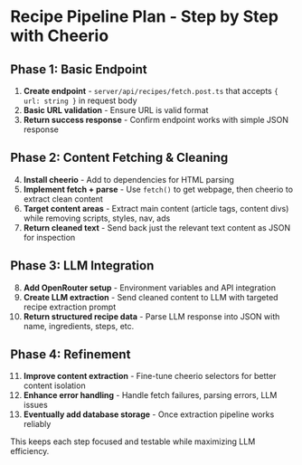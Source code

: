 # Recipe Pipeline Plan - Step by Step with Cheerio

## Phase 1: Basic Endpoint
1. **Create endpoint** - `server/api/recipes/fetch.post.ts` that accepts `{ url: string }` in request body
2. **Basic URL validation** - Ensure URL is valid format
3. **Return success response** - Confirm endpoint works with simple JSON response

## Phase 2: Content Fetching & Cleaning
4. **Install cheerio** - Add to dependencies for HTML parsing
5. **Implement fetch + parse** - Use `fetch()` to get webpage, then cheerio to extract clean content
6. **Target content areas** - Extract main content (article tags, content divs) while removing scripts, styles, nav, ads
7. **Return cleaned text** - Send back just the relevant text content as JSON for inspection

## Phase 3: LLM Integration  
8. **Add OpenRouter setup** - Environment variables and API integration
9. **Create LLM extraction** - Send cleaned content to LLM with targeted recipe extraction prompt
10. **Return structured recipe data** - Parse LLM response into JSON with name, ingredients, steps, etc.

## Phase 4: Refinement
11. **Improve content extraction** - Fine-tune cheerio selectors for better content isolation
12. **Enhance error handling** - Handle fetch failures, parsing errors, LLM issues
13. **Eventually add database storage** - Once extraction pipeline works reliably

This keeps each step focused and testable while maximizing LLM efficiency.